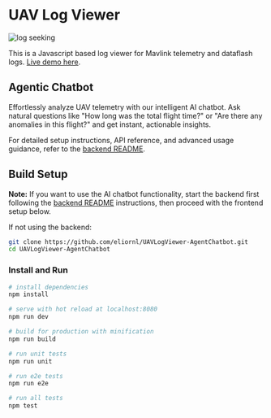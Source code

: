 # UAV Log Viewer

![log seeking](preview.gif "Logo Title Text 1")

This is a Javascript based log viewer for Mavlink telemetry and dataflash logs.
[Live demo here](http://plot.ardupilot.org).

## Agentic Chatbot

Effortlessly analyze UAV telemetry with our intelligent AI chatbot. Ask natural questions like "How long was the total flight time?" or "Are there any anomalies in this flight?" and get instant, actionable insights.

For detailed setup instructions, API reference, and advanced usage guidance, refer to the [backend README](./backend/README.md).

## Build Setup

**Note:** If you want to use the AI chatbot functionality, start the backend first following the [backend README](./backend/README.md) instructions, then proceed with the frontend setup below.

If not using the backend:

```bash
git clone https://github.com/eliornl/UAVLogViewer-AgentChatbot.git
cd UAVLogViewer-AgentChatbot
```

### Install and Run

``` bash
# install dependencies
npm install

# serve with hot reload at localhost:8080
npm run dev

# build for production with minification
npm run build

# run unit tests
npm run unit

# run e2e tests
npm run e2e

# run all tests
npm test
```